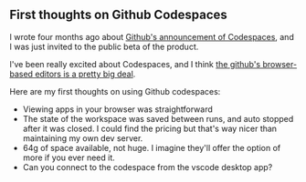 ## First thoughts on Github Codespaces

I wrote four months ago about [Github's announcement of Codespaces](https://www.corbettanalytics.com/github-announces-codespaces-a-web-based-ide/), and I was just invited to the public beta of the product.

I've been really excited about Codespaces, and I think [the github's browser-based editors is a pretty big deal](https://blog.robenkleene.com/2020/09/21/the-era-of-visual-studio-code/).

Here are my first thoughts on using Github codespaces:

- Viewing apps in your browser was straightforward
- The state of the workspace was saved between runs, and auto stopped after it was closed. I could find the pricing but that's way nicer than maintaining my own dev server.
- 64g of space available, not huge. I imagine they'll offer the option of more if you ever need it.
- Can you connect to the codespace from the vscode desktop app?
